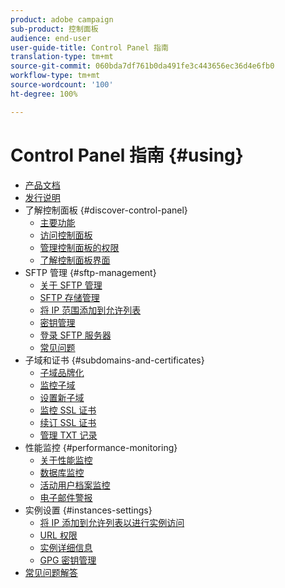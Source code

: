 ```yaml
---
product: adobe campaign
sub-product: 控制面板
audience: end-user
user-guide-title: Control Panel 指南
translation-type: tm+mt
source-git-commit: 060bda7df761b0da491fe3c443656ec36d4e6fb0
workflow-type: tm+mt
source-wordcount: '100'
ht-degree: 100%

---
```



# Control Panel 指南 {#using}

+ [产品文档](control-panel-home.md)
+ [发行说明](release-notes.md)
+ 了解控制面板 {#discover-control-panel}
   + [主要功能](discover/using/key-features.md)
   + [访问控制面板](discover/using/accessing-control-panel.md)
   + [管理控制面板的权限](discover/using/managing-permissions.md)
   + [了解控制面板界面](discover/using/discovering-the-interface.md)
+ SFTP 管理 {#sftp-management}
   + [关于 SFTP 管理](sftp/using/about-sftp-management.md)
   + [SFTP 存储管理](sftp/using/sftp-storage-management.md)
   + [将 IP 范围添加到允许列表](sftp/using/ip-range-allow-listing.md)
   + [密钥管理](sftp/using/key-management.md)
   + [登录 SFTP 服务器](sftp/using/logging-into-sftp-server.md)
   + [常见问题](sftp/using/common-questions.md)
+ 子域和证书 {#subdomains-and-certificates}
   + [子域品牌化](subdomains-certificates/using/subdomains-branding.md)
   + [监控子域](subdomains-certificates/using/monitoring-subdomains.md)
   + [设置新子域](subdomains-certificates/using/setting-up-new-subdomain.md)
   + [监控 SSL 证书](subdomains-certificates/using/monitoring-ssl-certificates.md)
   + [续订 SSL 证书](subdomains-certificates/using/renewing-subdomain-certificate.md)
   + [管理 TXT 记录](subdomains-certificates/using/managing-txt-records.md)
+ 性能监控 {#performance-monitoring}
   + [关于性能监控](performance-monitoring/using/about-performance-monitoring.md)
   + [数据库监控](performance-monitoring/using/database-monitoring.md)
   + [活动用户档案监控](performance-monitoring/using/active-profiles-monitoring.md)
   + [电子邮件警报](performance-monitoring/using/email-alerting.md)
+ 实例设置 {#instances-settings}
   + [将 IP 添加到允许列表以进行实例访问](instances-settings/using/ip-allow-listing-instance-access.md)
   + [URL 权限](instances-settings/using/url-permissions.md)
   + [实例详细信息](instances-settings/using/instance-details.md)
   + [GPG 密钥管理](instances-settings/using/gpg-keys-management.md)
+ [常见问题解答](faq.md)

